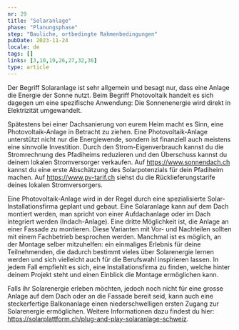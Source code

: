 ```yaml
---
nr: 29
title: "Solaranlage"
phase: "Planungsphase"
step: "Bauliche, ortbedingte Rahmenbedingungen"
pubDate: 2023-11-24
locale: de
tags: []
links: [3,10,19,26,27,32,36]
type: article
---
```


Der Begriff Solaranlage ist sehr allgemein und besagt nur, dass eine Anlage die Energie der Sonne nutzt. Beim Begriff Photovoltaik handelt es sich dagegen um eine spezifische Anwendung: Die Sonnenenergie wird direkt in Elektrizität umgewandelt.

Spätestens bei einer Dachsanierung von eurem Heim macht es Sinn, eine Photovoltaik-Anlage in Betracht zu ziehen. Eine Photovoltaik-Anlage unterstützt nicht nur die Energiewende, sondern ist finanziell auch meistens eine sinnvolle Investition. Durch den Strom-Eigenverbrauch kannst du die Stromrechnung des Pfadiheims reduzieren und den Überschuss kannst du deinem lokalen Stromversorger verkaufen. Auf <https://www.sonnendach.ch> kannst du eine erste Abschätzung des Solarpotenzials für dein Pfadiheim machen. Auf <https://www.pv-tarif.ch> siehst du die Rücklieferungstarife deines lokalen Stromversorgers.

Eine Photovoltaik-Anlage wird in der Regel durch eine spezialisierte Solar-Installationsfirma geplant und gebaut. Eine Solaranlage kann auf dem Dach montiert werden, man spricht von einer Aufdachanlage oder im Dach integriert werden (Indach-Anlage). Eine dritte Möglichkeit ist, die Anlage an einer Fassade zu montieren. Diese Varianten mit Vor- und Nachteilen sollten mit einem Fachbetrieb besprochen werden.
Manchmal ist es möglich, an der Montage selber mitzuhelfen: ein einmaliges Erlebnis für deine Teilnehmenden, die dadurch bestimmt vieles über Solarenergie lernen werden und sich vielleicht auch für die Berufswahl inspirieren lassen. In jedem Fall empfiehlt es sich, eine Installationsfirma zu finden, welche hinter deinem Projekt steht und einen Einblick die Montage ermöglichen kann.

Falls ihr Solarenergie erleben möchten, jedoch noch nicht für eine grosse Anlage auf dem Dach oder an die Fassade bereit seid, kann auch eine steckerfertige Balkonanlage einen niederschwelligen ersten Zugang zur Solarenergie ermöglichen.  Weitere Informationen dazu findest du hier: <https://solarplattform.ch/plug-and-play-solaranlage-schweiz>.
